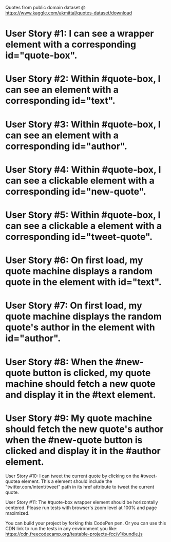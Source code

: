 Quotes from public domain dataset @ https://www.kaggle.com/akmittal/quotes-dataset/download

# User Story #1: I can see a wrapper element with a corresponding id="quote-box".

# User Story #2: Within #quote-box, I can see an element with a corresponding id="text".

# User Story #3: Within #quote-box, I can see an element with a corresponding id="author".

# User Story #4: Within #quote-box, I can see a clickable element with a corresponding id="new-quote".

# User Story #5: Within #quote-box, I can see a clickable a element with a corresponding id="tweet-quote".

# User Story #6: On first load, my quote machine displays a random quote in the element with id="text".

# User Story #7: On first load, my quote machine displays the random quote's author in the element with id="author".

# User Story #8: When the #new-quote button is clicked, my quote machine should fetch a new quote and display it in the #text element.

# User Story #9: My quote machine should fetch the new quote's author when the #new-quote button is clicked and display it in the #author element.

User Story #10: I can tweet the current quote by clicking on the #tweet-quotea element. This a element should include the "twitter.com/intent/tweet" path in its href attribute to tweet the current quote.

User Story #11: The #quote-box wrapper element should be horizontally centered. Please run tests with browser's zoom level at 100% and page maximized.

You can build your project by forking this CodePen pen. Or you can use this CDN link to run the tests in any environment you like: https://cdn.freecodecamp.org/testable-projects-fcc/v1/bundle.js